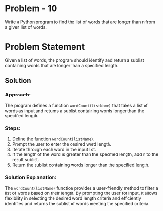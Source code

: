 # Problem - 10

Write a Python program to find the list of words that are longer than n from a given list of words.

# Problem Statement

 Given a list of words, the program should identify and return a sublist containing words that are longer than a specified length.

## Solution

### Approach:
The program defines a function `wordCount(listName)` that takes a list of words as input and returns a sublist containing words longer than the specified length.

### Steps:
1. Define the function `wordCount(listName)`.
2. Prompt the user to enter the desired word length.
3. Iterate through each word in the input list.
4. If the length of the word is greater than the specified length, add it to the result sublist.
5. Return the sublist containing words longer than the specified length.

### Solution Explanation:
The `wordCount(listName)` function provides a user-friendly method to filter a list of words based on their length. By prompting the user for input, it allows flexibility in selecting the desired word length criteria and efficiently identifies and returns the sublist of words meeting the specified criteria.

